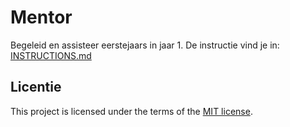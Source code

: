 

# Mentor

Begeleid en assisteer eerstejaars in jaar 1. 
De instructie vind je in: [INSTRUCTIONS.md](https://github.com/fdnd-task/mentor/blob/main/docs/INSTRUCTIONS.md)


## Licentie

This project is licensed under the terms of the [MIT license](./LICENSE).
